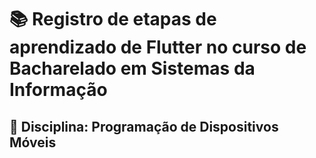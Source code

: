 # :books: Registro de etapas de aprendizado de Flutter no curso de Bacharelado em Sistemas da Informação

## :book: Disciplina: Programação de Dispositivos Móveis
